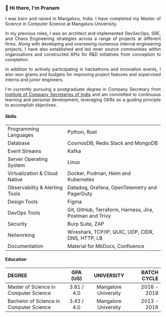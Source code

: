 ### 👋 Hi there, I'm Pranam

<div style="text-align: justify">
  
I was born and raised in Mangaluru, India. I have completed my Master of Science in Computer Science at Mangaluru Univerisity.

</div>

<div style="text-align: justify">

In my previous roles, I was an architect and implemented DevSecOps, SRE, and Chaos Engineering strategies across a range of projects at different firms. Along with developing and overseeing numerous internal engineering projects, I have also established and led inner source communities within organisations and constructed APIs for R&D initiatives from conception to completion. 

In addition to actively participating in hackathons and innovation events, I also won grants and budgets for improving project features and supervised interns and junior engineers.

</div>

<div style="text-align: justify">

I'm currently pursuing a postgraduate degree in Company Secretary from [Institute of Company Secretaries of India](https://www.icsi.edu) and am committed to continuous learning and personal development, leveraging OKRs as a guiding principle to accomplish objectives.

</div>
          
#### Skills

| | |
|--- | --- |
| Programming Languages | Python, Rust |
| Database | CosmosDB, Redis Stack and MongoDB |
| Event Streams | Kafka |
| Server Operating System | Linux |
| Virtualization & Cloud Native | Docker, Podman, Helm and Kubernetes |
| Observability & Alerting Tools | Datadog, Grafana, OpenTelemetry and PagerDuty |
| Design Tools | Figma |
| DevOps Tools | Git, GitHub, Terraform, Harness, Jira, Postman and Trivy |
| Security | Burp Suite, ZAP |
| Networking | Wireshark, TCP/IP, QUIC, UDP, CIDR, DNS, HTTP, LB |
| Documentation | Material for MkDocs, Confluence |


#### Education

| DEGREE      | GPA (US) | UNIVERSITY     | BATCH CYCLE |
| :---        |    :----:   |    :---: |          ---: |
| Master of Science in Computer Science      | 3.81 / 4.0      | Mangalore University   | 2016 - 2018 |
| Bachelor of Science in Computer Science   | 3.43 / 4.0        | Mangalore University      |2013 - 2016 |

<!--
**prnam/prnam** is a ✨ _special_ ✨ repository because its `README.md` (this file) appears on your GitHub profile.

Here are some ideas to get you started:

- 🔭 I’m currently working on ...
- 🌱 I’m currently learning ...
- 👯 I’m looking to collaborate on ...
- 🤔 I’m looking for help with ...
- 💬 Ask me about ...
- 📫 How to reach me: ...
- 😄 Pronouns: ...
- ⚡ Fun fact: ...
-->
